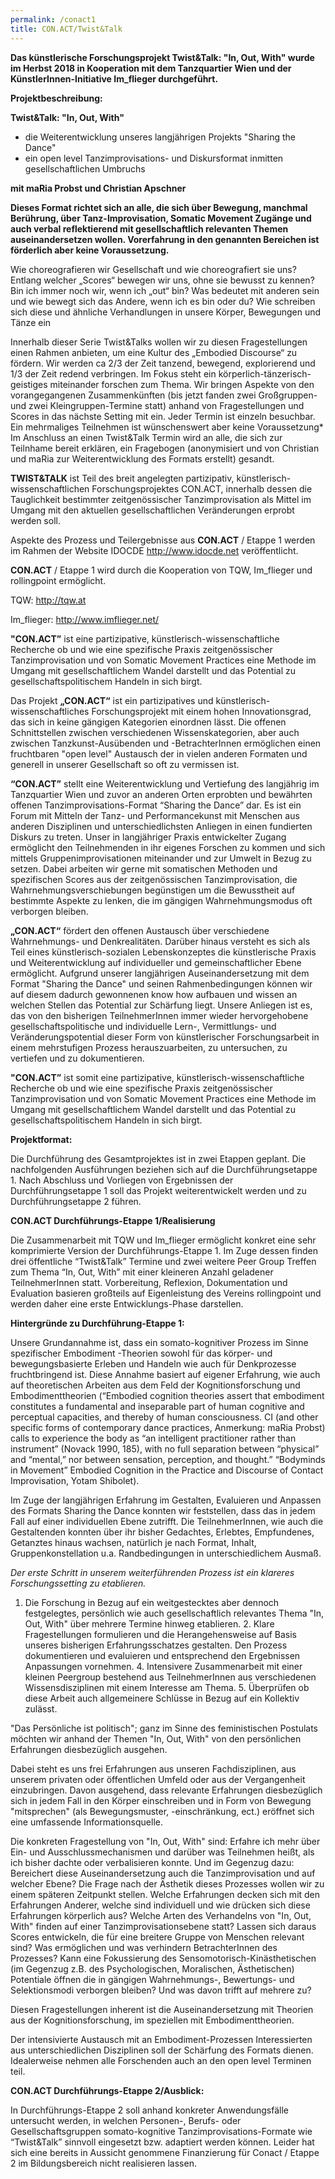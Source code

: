 ```yaml
---
permalink: /conact1
title: CON.ACT/Twist&Talk
---
```

**Das künstlerische Forschungsprojekt Twist&Talk: "In, Out, With" wurde im Herbst 2018 in Kooperation mit dem Tanzquartier Wien und der KünstlerInnen-Initiative Im_flieger durchgeführt.**

**Projektbeschreibung:**

**Twist&Talk: "In, Out, With"**

* die Weiterentwicklung unseres langjährigen Projekts "Sharing the Dance"
* ein open level Tanzimprovisations- und Diskursformat inmitten gesellschaftlichen Umbruchs

**mit maRia Probst und Christian Apschner**

**Dieses Format richtet sich an alle, die sich über Bewegung, manchmal Berührung, über Tanz-Improvisation, Somatic Movement Zugänge und auch verbal reflektierend mit gesellschaftlich relevanten Themen auseinandersetzen wollen. Vorerfahrung in den genannten Bereichen ist förderlich aber keine Voraussetzung.** 

Wie choreografieren wir Gesellschaft und wie choreografiert sie uns? Entlang welcher „Scores“ bewegen wir uns, ohne sie bewusst zu kennen? Bin ich immer noch wir, wenn ich „out“ bin? Was bedeutet mit anderen sein und wie bewegt sich das Andere, wenn ich es bin oder du? Wie schreiben sich diese und ähnliche Verhandlungen in unsere Körper, Bewegungen und Tänze ein

Innerhalb dieser Serie Twist&Talks wollen wir zu diesen Fragestellungen einen Rahmen anbieten, um eine Kultur des „Embodied Discourse“ zu fördern. Wir werden ca 2/3 der Zeit tanzend, bewegend, explorierend und 1/3 der Zeit redend verbringen. Im Fokus steht ein körperlich-tänzerisch-geistiges miteinander forschen zum Thema. Wir bringen Aspekte von den vorangegangenen Zusammenkünften (bis jetzt fanden zwei Großgruppen- und zwei Kleingruppen-Termine statt) anhand von Fragestellungen und Scores in das nächste Setting mit ein. Jeder Termin ist einzeln besuchbar. Ein mehrmaliges Teilnehmen ist wünschenswert aber keine Voraussetzung* Im Anschluss an einen Twist&Talk Termin wird an alle, die sich zur Teilnhame bereit erklären, ein Fragebogen (anonymisiert und von Christian und maRia zur Weiterentwicklung des Formats erstellt) gesandt.

**TWIST&TALK** ist Teil des breit angelegten partizipativ, künstlerisch-wissenschaftlichen Forschungsprojektes CON.ACT, innerhalb dessen die Tauglichkeit bestimmter zeitgenössischer Tanzimprovisation als Mittel im Umgang mit den aktuellen gesellschaftlichen Veränderungen erprobt werden soll.

Aspekte des Prozess und Teilergebnisse aus **CON.ACT** / Etappe 1 werden im Rahmen der Website IDOCDE http://www.idocde.net veröffentlicht.

**CON.ACT** / Etappe 1 wird durch die Kooperation von TQW, Im_flieger und rollingpoint ermöglicht.

TQW: <http://tqw.at>

Im_flieger: <http://www.imflieger.net/>

**"CON.ACT”** ist eine partizipative, künstlerisch-wissenschaftliche Recherche ob und wie eine spezifische Praxis zeitgenössischer Tanzimprovisation und von Somatic Movement Practices eine Methode im Umgang mit gesellschaftlichem Wandel darstellt und das Potential zu gesellschaftspolitischem Handeln in sich birgt.

Das Projekt **„CON.ACT“** ist ein partizipatives und künstlerisch-wissenschaftliches Forschungsprojekt mit einem hohen Innovationsgrad, das sich in keine gängigen Kategorien einordnen lässt. Die offenen Schnittstellen zwischen verschiedenen Wissenskategorien, aber auch zwischen Tanzkunst-Ausübenden und -BetrachterInnen ermöglichen einen fruchtbaren "open level" Austausch der in vielen anderen Formaten und generell in unserer Gesellschaft so oft zu vermissen ist.

**“CON.ACT”** stellt eine Weiterentwicklung und Vertiefung des langjährig im Tanzquartier Wien und zuvor an anderen Orten erprobten und bewährten offenen Tanzimprovisations-Format “Sharing the Dance” dar. Es ist ein Forum mit Mitteln der Tanz- und Performancekunst mit Menschen aus anderen Disziplinen und unterschiedlichsten Anliegen in einen fundierten Diskurs zu treten. Unser in langjähriger Praxis entwickelter Zugang ermöglicht den Teilnehmenden in ihr eigenes Forschen zu kommen und sich mittels Gruppenimprovisationen miteinander und zur Umwelt in Bezug zu setzen. Dabei arbeiten wir gerne mit somatischen Methoden und spezifischen Scores aus der zeitgenössischen Tanzimprovisation, die Wahrnehmungsverschiebungen begünstigen um die Bewusstheit auf bestimmte Aspekte zu lenken, die im gängigen Wahrnehmungsmodus oft verborgen bleiben.

**„CON.ACT“** fördert den offenen Austausch über verschiedene Wahrnehmungs- und Denkrealitäten. Darüber hinaus versteht es sich als Teil eines künstlerisch-sozialen Lebenskonzeptes die künstlerische Praxis und Weiterentwicklung auf individueller und gemeinschaftlicher Ebene ermöglicht. Aufgrund unserer langjährigen Auseinandersetzung mit dem Format "Sharing the Dance" und seinen Rahmenbedingungen können wir auf diesem dadurch gewonnenen know how aufbauen und wissen an welchen Stellen das Potential zur Schärfung liegt. Unsere Anliegen ist es, das von den bisherigen TeilnehmerInnen immer wieder hervorgehobene gesellschaftspolitische und individuelle Lern-, Vermittlungs- und Veränderungspotential dieser Form von künstlerischer Forschungsarbeit in einem mehrstufigen Prozess herauszuarbeiten, zu untersuchen, zu vertiefen und zu dokumentieren.

**"CON.ACT”** ist somit eine partizipative, künstlerisch-wissenschaftliche Recherche ob und wie eine spezifische Praxis zeitgenössischer Tanzimprovisation und von Somatic Movement Practices eine Methode im Umgang mit gesellschaftlichem Wandel darstellt und das Potential zu gesellschaftspolitischem Handeln in sich birgt.

**Projektformat:**

Die Durchführung des Gesamtprojektes ist in zwei Etappen geplant. Die nachfolgenden Ausführungen beziehen sich auf die Durchführungsetappe 1. Nach Abschluss und Vorliegen von Ergebnissen der Durchführungsetappe 1 soll das Projekt weiterentwickelt werden und zu Durchführungsetappe 2 führen.

**CON.ACT Durchführungs-Etappe 1/Realisierung**

Die Zusammenarbeit mit TQW und Im_flieger ermöglicht konkret eine sehr komprimierte Version der Durchführungs-Etappe 1. Im Zuge dessen finden drei öffentliche “Twist&Talk” Termine und zwei weitere Peer Group Treffen zum Thema “In, Out, With” mit einer kleineren Anzahl geladener TeilnehmerInnen statt. Vorbereitung, Reflexion, Dokumentation und Evaluation basieren großteils auf Eigenleistung des Vereins rollingpoint und werden daher eine erste Entwicklungs-Phase darstellen.

**Hintergründe zu Durchführung-Etappe 1:** 

Unsere Grundannahme ist, dass ein somato-kognitiver Prozess im Sinne spezifischer Embodiment -Theorien sowohl für das körper- und bewegungsbasierte Erleben und Handeln wie auch für Denkprozesse fruchtbringend ist. Diese Annahme basiert auf eigener Erfahrung, wie auch auf theoretischen Arbeiten aus dem Feld der Kognitionsforschung und Embodimenttheorien (“Embodied cognition theories assert that embodiment constitutes a fundamental and inseparable part of human cognitive and perceptual capacities, and thereby of human consciousness. CI (and other specific forms of contemporary dance practices, Anmerkung: maRia Probst) calls to experience the body as “an intelligent practitioner rather than instrument” (Novack 1990, 185), with no full separation between “physical” and “mental,” nor between sensation, perception, and thought.” “Bodyminds in Movement” Embodied Cognition in the Practice and Discourse of Contact Improvisation, Yotam Shibolet).

Im Zuge der langjährigen Erfahrung im Gestalten, Evaluieren und Anpassen des Formats Sharing the Dance konnten wir feststellen, dass das in jedem Fall auf einer individuellen Ebene zutrifft. Die TeilnehmerInnen, wie auch die Gestaltenden konnten über ihr bisher Gedachtes, Erlebtes, Empfundenes, Getanztes hinaus wachsen, natürlich je nach Format, Inhalt, Gruppenkonstellation u.a. Randbedingungen in unterschiedlichem Ausmaß.

*Der erste Schritt in unserem weiterführenden Prozess ist ein klareres Forschungssetting zu etablieren.*

1. Die Forschung in Bezug auf ein weitgestecktes aber dennoch festgelegtes, persönlich wie auch gesellschaftlich relevantes Thema "In, Out, With" über mehrere Termine hinweg etablieren. 2. Klare Fragestellungen formulieren und die Herangehensweise auf Basis unseres bisherigen Erfahrungsschatzes gestalten. Den Prozess dokumentieren und evaluieren und entsprechend den Ergebnissen Anpassungen vornehmen. 4. Intensivere Zusammenarbeit mit einer kleinen Peergroup bestehend aus TeilnehmerInnen aus verschiedenen Wissensdisziplinen mit einem Interesse am Thema. 5. Überprüfen ob diese Arbeit auch allgemeinere Schlüsse in Bezug auf ein Kollektiv zulässt.

"Das Persönliche ist politisch"; ganz im Sinne des feministischen Postulats möchten wir anhand der Themen "In, Out, With" von den persönlichen Erfahrungen diesbezüglich ausgehen.

Dabei steht es uns frei Erfahrungen aus unseren Fachdisziplinen, aus unserem privaten oder öffentlichen Umfeld oder aus der Vergangenheit einzubringen. Davon ausgehend, dass relevante Erfahrungen diesbezüglich sich in jedem Fall in den Körper einschreiben und in Form von Bewegung "mitsprechen" (als Bewegungsmuster, -einschränkung, ect.) eröffnet sich eine umfassende Informationsquelle.

Die konkreten Fragestellung von "In, Out, With" sind: Erfahre ich mehr über Ein- und Ausschlussmechanismen und darüber was Teilnehmen heißt, als ich bisher dachte oder verbalisieren konnte. Und im Gegenzug dazu: Bereichert diese Auseinandersetzung auch die Tanzimprovisation und auf welcher Ebene? Die Frage nach der Ästhetik dieses Prozesses wollen wir zu einem späteren Zeitpunkt stellen. Welche Erfahrungen decken sich mit den Erfahrungen Anderer, welche sind individuell und wie drücken sich diese Erfahrungen körperlich aus? Welche Arten des Verhandelns von "In, Out, With" finden auf einer Tanzimprovisationsebene statt? Lassen sich daraus Scores entwickeln, die für eine breitere Gruppe von Menschen relevant sind? Was ermöglichen und was verhindern BetrachterInnen des Prozesses? Kann eine Fokussierung des Sensomotorisch-Kinästhetischen (im Gegenzug z.B. des Psychologischen, Moralischen, Ästhetischen) Potentiale öffnen die in gängigen Wahrnehmungs-, Bewertungs- und Selektionsmodi verborgen bleiben? Und was davon trifft auf mehrere zu?

Diesen Fragestellungen inherent ist die Auseinandersetzung mit Theorien aus der Kognitionsforschung, im speziellen mit Embodimenttheorien.

Der intensivierte Austausch mit an Embodiment-Prozessen Interessierten aus unterschiedlichen Disziplinen soll der Schärfung des Formats dienen. Idealerweise nehmen alle Forschenden auch an den open level Terminen teil.

**CON.ACT Durchführungs-Etappe 2/Ausblick:**

In Durchführungs-Etappe 2 soll anhand konkreter Anwendungsfälle untersucht werden, in welchen Personen-, Berufs- oder Gesellschaftsgruppen somato-kognitive Tanzimprovisations-Formate wie “Twist&Talk” sinnvoll eingesetzt bzw. adaptiert werden können. Leider hat sich eine bereits in Aussicht genommene Finanzierung für Conact / Etappe 2 im Bildungsbereich nicht realisieren lassen.
